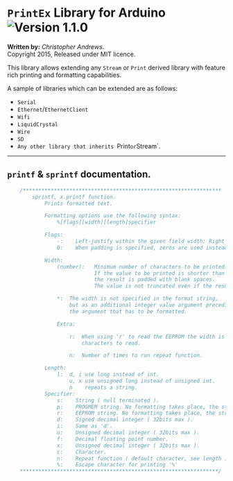 # `PrintEx` Library for Arduino ![Version 1.1.0](https://img.shields.io/badge/Version-1.1.0-blue.svg)

**Written by:** *Christopher Andrews*.  
Copyright 2015, Released under MIT licence.

This library allows extending any `Stream` or `Print` derived library with feature rich printing and formatting capabilities.

A sample of libraries which can be extended are as follows:
- `Serial`
- `Ethernet`/`EthernetClient`
- `Wifi`
- `LiquidCrystal`
- `Wire`
- `SD`
- `Any other library that inherits `Print` or `Stream`.


---

## `printf` & `sprintf` documentation.

```C++
	/****************************************************************
        sprintf, x.printf function.
            Prints formatted text.

            Formatting options use the following syntax:
                %[flags][width][length]specifier

            Flags:
                -:    Left-justify within the given field width; Right justification is the default.
                0:    When padding is specified, zeros are used instead of spaces.

            Width:
                (number):   Minimum number of characters to be printed.
                            If the value to be printed is shorter than this number,
                            the result is padded with blank spaces.
                            The value is not truncated even if the result is larger.

                *:  The width is not specified in the format string,
                    but as an additional integer value argument preceding
                    the argument that has to be formatted.

                Extra:

                    r:  When using 'r' to read the EEPROM the width is the number of
                        characters to read.

                    n:  Number of times to run repeat function.

            Length:
                l:  d, i use long instead of int.
                    u, x use unsigned long instead of unsigned int.
                    n    repeats a string.
            Specifier:
                s:    String ( null terminated ).
                p:    PROGMEM string. No formatting takes place, the string is printed directly.
                r:    EEPROM string. No formatting takes place, the string is printed directly.
                d:    Signed decimal integer ( 32bits max ).
                i:    Same as 'd'.
                u:    Unsigned decimal integer ( 32bits max ).
                f:    Decimal floating point number.
                x:    Unsigned decimal integer ( 32bits max ).
                c:    Character.
                n:    Repeat function ( default character, see length ).
                %:    Escape character for printing '%'
    ****************************************************************/
```
